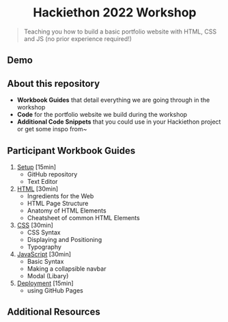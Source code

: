 <h1 align="center">Hackiethon 2022 Workshop</h1>

> Teaching you how to build a basic portfolio website with HTML, CSS and JS (no prior experience required!)

## Demo


## About this repository
* **Workbook Guides** that detail everything we are going through in the workshop
* **Code** for the portfolio website we build during the workshop
* **Additional Code Snippets** that you could use in your Hackiethon project or get some inspo from~

## Participant Workbook Guides
1. [Setup](./docs/1-setup.md) [15min]
   * GitHub repository
   * Text Editor
2. [HTML](./docs/2-html.md) [30min]
   * Ingredients for the Web
   * HTML Page Structure
   * Anatomy of HTML Elements
   * Cheatsheet of common HTML Elements
3. [CSS](./docs/3-css.md) [30min]
   * CSS Syntax
   * Displaying and Positioning
   * Typography
4. [JavaScript](./docs/4-javascript.md) [30min]
   * Basic Syntax
   * Making a collapsible navbar
   * Modal (Libary)
5. [Deployment](./docs/5-deployment.md) [15min]
   * using GitHub Pages

## Additional Resources
